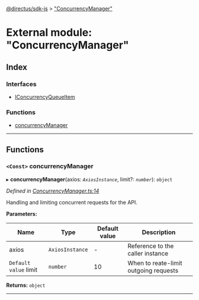 [@directus/sdk-js](../README.md) > ["ConcurrencyManager"](../modules/_concurrencymanager_.md)

# External module: "ConcurrencyManager"

## Index

### Interfaces

* [IConcurrencyQueueItem](../interfaces/_concurrencymanager_.iconcurrencyqueueitem.md)

### Functions

* [concurrencyManager](_concurrencymanager_.md#concurrencymanager)

---

## Functions

<a id="concurrencymanager"></a>

### `<Const>` concurrencyManager

▸ **concurrencyManager**(axios: *`AxiosInstance`*, limit?: *`number`*): `object`

*Defined in [ConcurrencyManager.ts:14](https://github.com/janbiasi/sdk-js/blob/a08c70e/src/ConcurrencyManager.ts#L14)*

Handling and limiting concurrent requests for the API.

**Parameters:**

| Name | Type | Default value | Description |
| ------ | ------ | ------ | ------ |
| axios | `AxiosInstance` | - |  Reference to the caller instance |
| `Default value` limit | `number` | 10 |  When to reate-limit outgoing requests |

**Returns:** `object`

___

